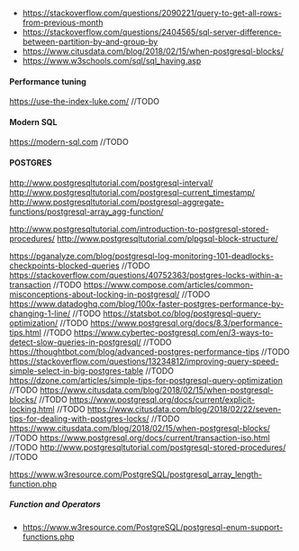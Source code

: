 - https://stackoverflow.com/questions/2090221/query-to-get-all-rows-from-previous-month
- https://stackoverflow.com/questions/2404565/sql-server-difference-between-partition-by-and-group-by
- https://www.citusdata.com/blog/2018/02/15/when-postgresql-blocks/
- https://www.w3schools.com/sql/sql_having.asp

#### Performance tuning
https://use-the-index-luke.com/ //TODO

#### Modern SQL
https://modern-sql.com //TODO

#### POSTGRES 

http://www.postgresqltutorial.com/postgresql-interval/
http://www.postgresqltutorial.com/postgresql-current_timestamp/
http://www.postgresqltutorial.com/postgresql-aggregate-functions/postgresql-array_agg-function/

http://www.postgresqltutorial.com/introduction-to-postgresql-stored-procedures/
http://www.postgresqltutorial.com/plpgsql-block-structure/

https://pganalyze.com/blog/postgresql-log-monitoring-101-deadlocks-checkpoints-blocked-queries //TODO
https://stackoverflow.com/questions/40752363/postgres-locks-within-a-transaction //TODO
https://www.compose.com/articles/common-misconceptions-about-locking-in-postgresql/ //TODO
https://www.datadoghq.com/blog/100x-faster-postgres-performance-by-changing-1-line/ //TODO
https://statsbot.co/blog/postgresql-query-optimization/ //TODO
https://www.postgresql.org/docs/8.3/performance-tips.html //TODO
https://www.cybertec-postgresql.com/en/3-ways-to-detect-slow-queries-in-postgresql/ //TODO
https://thoughtbot.com/blog/advanced-postgres-performance-tips //TODO
https://stackoverflow.com/questions/13234812/improving-query-speed-simple-select-in-big-postgres-table //TODO
https://dzone.com/articles/simple-tips-for-postgresql-query-optimization //TODO
https://www.citusdata.com/blog/2018/02/15/when-postgresql-blocks/ //TODO
https://www.postgresql.org/docs/current/explicit-locking.html //TODO
https://www.citusdata.com/blog/2018/02/22/seven-tips-for-dealing-with-postgres-locks/ //TODO
https://www.citusdata.com/blog/2018/02/15/when-postgresql-blocks/ //TODO
https://www.postgresql.org/docs/current/transaction-iso.html //TODO
http://www.postgresqltutorial.com/postgresql-stored-procedures/ //TODO

https://www.w3resource.com/PostgreSQL/postgresql_array_length-function.php

##### Function and Operators 

- https://www.w3resource.com/PostgreSQL/postgresql-enum-support-functions.php